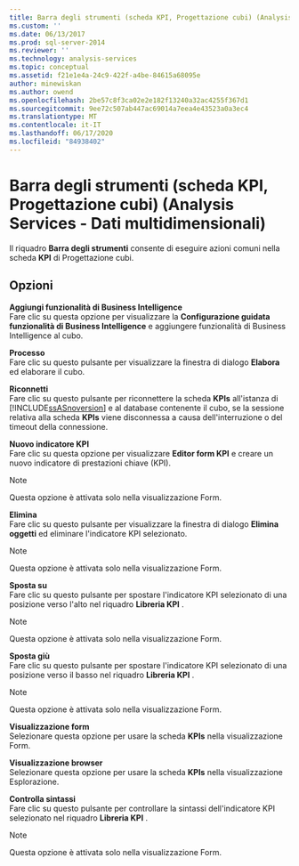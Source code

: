 ```yaml
---
title: Barra degli strumenti (scheda KPI, Progettazione cubi) (Analysis Services-Dati multidimensionali) | Microsoft Docs
ms.custom: ''
ms.date: 06/13/2017
ms.prod: sql-server-2014
ms.reviewer: ''
ms.technology: analysis-services
ms.topic: conceptual
ms.assetid: f21e1e4a-24c9-422f-a4be-84615a68095e
author: minewiskan
ms.author: owend
ms.openlocfilehash: 2be57c8f3ca02e2e182f13240a32ac4255f367d1
ms.sourcegitcommit: 9ee72c507ab447ac69014a7eea4e43523a0a3ec4
ms.translationtype: MT
ms.contentlocale: it-IT
ms.lasthandoff: 06/17/2020
ms.locfileid: "84938402"
---
```

# <a name="toolbar-kpis-tab-cube-designer-analysis-services---multidimensional-data"></a>Barra degli strumenti (scheda KPI, Progettazione cubi) (Analysis Services - Dati multidimensionali)
  Il riquadro **Barra degli strumenti** consente di eseguire azioni comuni nella scheda **KPI** di Progettazione cubi.  
  
## <a name="options"></a>Opzioni  
 **Aggiungi funzionalità di Business Intelligence**  
 Fare clic su questa opzione per visualizzare la **Configurazione guidata funzionalità di Business Intelligence** e aggiungere funzionalità di Business Intelligence al cubo.  
  
 **Processo**  
 Fare clic su questo pulsante per visualizzare la finestra di dialogo **Elabora** ed elaborare il cubo.  
  
 **Riconnetti**  
 Fare clic su questo pulsante per riconnettere la scheda **KPIs** all'istanza di [!INCLUDE[ssASnoversion](../includes/ssasnoversion-md.md)] e al database contenente il cubo, se la sessione relativa alla scheda **KPIs** viene disconnessa a causa dell'interruzione o del timeout della connessione.  
  
 **Nuovo indicatore KPI**  
 Fare clic su questa opzione per visualizzare **Editor form KPI** e creare un nuovo indicatore di prestazioni chiave (KPI).  
  
> [!NOTE]  
>  Questa opzione è attivata solo nella visualizzazione Form.  
  
 **Elimina**  
 Fare clic su questo pulsante per visualizzare la finestra di dialogo **Elimina oggetti** ed eliminare l'indicatore KPI selezionato.  
  
> [!NOTE]  
>  Questa opzione è attivata solo nella visualizzazione Form.  
  
 **Sposta su**  
 Fare clic su questo pulsante per spostare l'indicatore KPI selezionato di una posizione verso l'alto nel riquadro **Libreria KPI** .  
  
> [!NOTE]  
>  Questa opzione è attivata solo nella visualizzazione Form.  
  
 **Sposta giù**  
 Fare clic su questo pulsante per spostare l'indicatore KPI selezionato di una posizione verso il basso nel riquadro **Libreria KPI** .  
  
> [!NOTE]  
>  Questa opzione è attivata solo nella visualizzazione Form.  
  
 **Visualizzazione form**  
 Selezionare questa opzione per usare la scheda **KPIs** nella visualizzazione Form.  
  
 **Visualizzazione browser**  
 Selezionare questa opzione per usare la scheda **KPIs** nella visualizzazione Esplorazione.  
  
 **Controlla sintassi**  
 Fare clic su questo pulsante per controllare la sintassi dell'indicatore KPI selezionato nel riquadro **Libreria KPI** .  
  
> [!NOTE]  
>  Questa opzione è attivata solo nella visualizzazione Form.  
  
  
